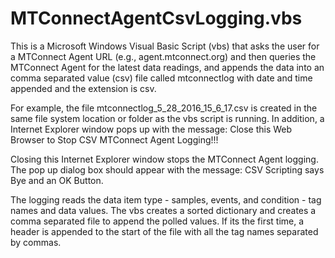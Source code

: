 MTConnectAgentCsvLogging.vbs
===============================

This is a Microsoft Windows Visual Basic Script (vbs) that asks the user for 
a MTConnect Agent URL (e.g., agent.mtconnect.org) and then queries the MTConnect
Agent for the latest data readings, and appends the data into an comma separated value
(csv) file called mtconnectlog with date and time appended and the extension is csv. 

For example, the file mtconnectlog_5_28_2016_15_6_17.csv is created in the same file system location
or  folder as the vbs script is running. In addition, a Internet Explorer window pops up with the
message: Close this Web Browser to Stop CSV MTConnect Agent Logging!!!

Closing this Internet Explorer window  stops the MTConnect Agent logging. The pop up dialog box should
appear with the message: CSV Scripting says Bye and an OK Button.

The logging reads the data item type -  samples, events, and condition -  tag names and data values. 
The vbs creates a sorted dictionary and creates a comma separated file to append the polled values. 
If its the first time, a header is appended to the start of the file with all the tag names separated
by commas.